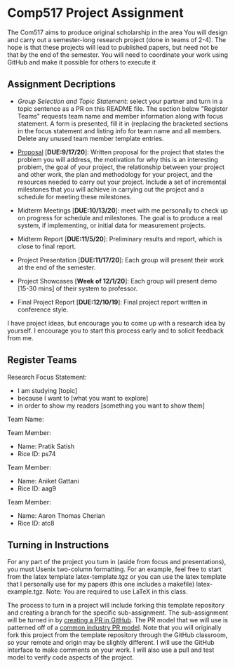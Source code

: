 # Comp517 Project Assignment

The Com517 aims to produce original scholarship in the area
You will design and carry out a semester-long research
project (done in teams of 2-4). The hope is that these
projects will lead to published papers, but need not be that
by the end of the semester. You will need to coordinate your
work using GitHub and make it possible for others to execute
it

## Assignment Decriptions

-   *Group Selection and Topic Statement*: select your
    partner and turn in a topic sentence as a PR on this
    README file. The section below "Register Teams" requests
    team name and member information along with focus
    statement. A form is presented, fill it in (replacing
    the bracketed sections in the focus statement and
    listing info for team name and all members. Delete any
    unused team member template entries.

-   [Proposal](proposal/README.md) [**DUE:9/17/20**]:
    Written proposal for the project that states the problem
    you will address, the motivation for why this is an
    interesting problem, the goal of your project, the
    relationship between your project and other work, the
    plan and methodology for your project, and the resources
    needed to carry out your project. Include a set of
    incremental milestones that you will achieve in carrying
    out the project and a schedule for meeting these
    milestones.

-   Midterm Meetings [**DUE:10/13/20**]: meet with me
    personally to check up on progress for schedule and
    milestones. The goal is to produce a real system, if
    implementing, or initial data for measurement projects.

-   Midterm Report [**DUE:11/5/20**]: Preliminary results
    and report, which is close to final report.

-   Project Presentation [**DUE:11/17/20**]: Each group will
    present their work at the end of the semester.

-   Project Showcases [**Week of 12/1/20**]: Each group will
    present demo [15-30 mins] of their system to professor.

-   Final Project Report [**DUE:12/10/19**]: Final project
    report written in conference style.

I have project ideas, but encourage you to come up with a
research idea by yourself. I encourage you to start this
process early and to solicit feedback from me.

## Register Teams

Research Focus Statement: 

  - I am studying [topic]
  - because I want to [what you want to explore]
  - in order to show my readers [something you want to show
    them]

Team Name:

Team Member: 
  - Name: Pratik Satish
  - Rice ID: ps74

Team Member: 
  - Name: Aniket Gattani
  - Rice ID: aag9
  
Team Member: 
  - Name: Aaron Thomas Cherian
  - Rice ID: atc8

## Turning in Instructions

For any part of the project you turn in (aside from focus
and presentations), you must Usenix two-column formatting.
For an example, feel free to start from the latex template
latex-template.tgz or you can use the latex template that I
personally use for my papers (this one includes a makefile)
latex-example.tgz.  Note: You are required to use LaTeX in
this class.

The process to turn in a project will include forking this
template repository and creating a branch for the specific
sub-assignment. The sub-assignment will be turned in by
[creating a PR in
GitHub](https://help.github.com/en/articles/creating-a-pull-request).
The PR model that we will use is patterned off of a [common
industry PR
model](https://gist.github.com/Chaser324/ce0505fbed06b947d962).
Note that you will originally fork this project from the
template repository through the GitHub classroom, so your
remote and origin may be slightly different. I will use the
GitHub interface to make comments on your work. I will also
use a pull and test model to verify code aspects of the
project.
